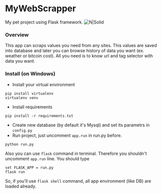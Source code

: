 # MyWebScrapper
My pet project using Flask framework. 
![N|Solid](https://api.monosnap.com/rpc/file/download?id=sgd85DYfmw7hrsjLKG9YnpOxrHP7tn)

### Overview
This app can scraps values you need from any sites. This values are saved into database and later you can browse history of data you want (ex. weather or bitcoin cost).
All you need is to know url and tag selector with data you want.

### Install (on Windows)
* Install your virtual environment 
```
pip install virtualenv
virtualenv venv
```
* Install requirements 
```
pip install -r requirements.txt
```
* Create new database (by default it's Mysql) and set its parametrs in ```config.py```
* Run project, just uncomment ```app.run``` in run.py before.
```
python run.py
```
Also you can use ```flask``` command in terminal. Therefore you shouldn't uncomment ```app.run``` line. You should type
```
set FLASK_APP = run.py
flask run
```
So, if you'll use ```flask shell``` command, all app environment (like DB) are loaded already.